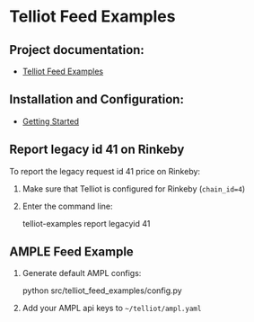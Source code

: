 # Telliot Feed Examples

## Project documentation:

- [Telliot Feed Examples](https://tellor-io.github.io/telliot-feed-examples/)

## Installation and Configuration:

- [Getting Started](https://tellor-io.github.io/telliot-feed-examples/getting-started/)

## Report legacy id 41 on Rinkeby

To report the legacy request id 41 price on Rinkeby:

1. Make sure that Telliot is configured for Rinkeby (`chain_id=4`)

2. Enter the command line:

   telliot-examples report legacyid 41

## AMPLE Feed Example

1. Generate default AMPL configs:

    python src/telliot_feed_examples/config.py

2. Add your AMPL api keys to `~/telliot/ampl.yaml`
